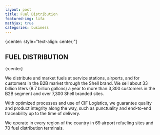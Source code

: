 ```yaml
---
layout: post
title: Fuel Distribution
featured-img: lifa
mathjax: true
categories: business
---
```


{:center: style="text-align: center;"}

## FUEL DISTRIBUTION
{:center}

We distribute and market fuels at service stations, airports, and for customers in the B2B market through the Shell brand. We sell about 33 billion liters (8.7 billion gallons) a year to more than 3,300 customers in the B2B segment and over 7,300 Shell branded sites.

With optimized processes and use of CIF Logistics, we guarantee quality and product integrity along the way, such as punctuality and end-to-end traceability up to the time of delivery.

We operate in every region of the country in 69 airport refueling sites and 70 fuel distribution terminals.